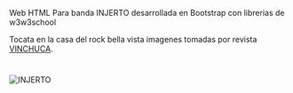 Web HTML Para banda INJERTO desarrollada en Bootstrap con librerias de w3w3school

Tocata en la casa del rock bella vista imagenes tomadas por revista [VINCHUCA](https://www.facebook.com/REVISTAVINCHUCA/).
#
![INJERTO](https://scontent-scl1-1.xx.fbcdn.net/v/t1.0-9/35403847_1607225762719239_7291498603267227648_n.jpg?_nc_cat=0&oh=b9622f5a9eed5016eed4d979013dce3f&oe=5BE13BAF)
